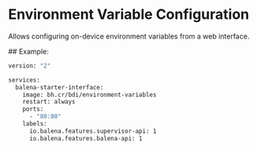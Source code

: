 # Environment Variable Configuration

Allows configuring on-device environment variables from a web interface.

## Example:

```dockerfile
version: "2"

services:
  balena-starter-interface:
    image: bh.cr/bdi/environment-variables
    restart: always
    ports:
      - "80:80"
    labels:
      io.balena.features.supervisor-api: 1
      io.balena.features.balena-api: 1
```
